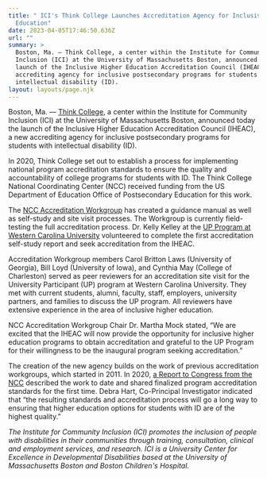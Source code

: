 ```yaml
---
title: " ICI's Think College Launches Accreditation Agency for Inclusive Higher
  Education"
date: 2023-04-05T17:46:50.636Z
url: ""
summary: >
  Boston, Ma. — Think College, a center within the Institute for Community
  Inclusion (ICI) at the University of Massachusetts Boston, announced today the
  launch of the Inclusive Higher Education Accreditation Council (IHEAC), a new
  accrediting agency for inclusive postsecondary programs for students with
  intellectual disability (ID).
layout: layouts/page.njk
---
```

Boston, Ma. — <a href="https://thinkcollege.net/">Think College</a>, a center within the Institute for Community Inclusion (ICI) at the University of Massachusetts Boston, announced today the launch of the Inclusive Higher Education Accreditation Council (IHEAC), a new accrediting agency for inclusive postsecondary programs for students with intellectual disability (ID).</p>
<p>In 2020, Think College set out to establish a process for implementing national program accreditation standards to ensure the quality and accountability of college programs for students with ID. The Think College National Coordinating Center (NCC) received funding from the US Department of Education Office of Postsecondary Education for this work.</p>
<p>The <a href="https://thinkcollege.net/projects/ncc/program-accreditation">NCC Accreditation Workgroup</a> has created a guidance manual as well as self-study and site visit processes. The Workgroup is currently field-testing the full accreditation process. Dr. Kelly Kelley at the <a href="https://www.wcu.edu/learn/departments-schools-colleges/ceap/stl/special-education-programs/university-participant-up-program/index.aspx">UP Program at Western Carolina University</a> volunteered to complete the first accreditation self-study report and seek accreditation from the IHEAC.</p>
<p>Accreditation Workgroup members Carol Britton Laws (University of Georgia), Bill Loyd (University of Iowa), and Cynthia May (College of Charleston) served as peer reviewers for an accreditation site visit for the University Participant (UP) program at Western Carolina University. They met with current students, alumni, faculty, staff, employers, university partners, and families to discuss the UP program. All reviewers have extensive experience in the area of inclusive higher education.</p>
<p>NCC Accreditation Workgroup Chair Dr. Martha Mock stated, “We are excited that the IHEAC will now provide the opportunity for inclusive higher education programs to obtain accreditation and grateful to the UP Program for their willingness to be the inaugural program seeking accreditation.”</p>
<p>The creation of the new agency builds on the work of previous accreditation workgroups, which started in 2011. In 2020, <a href="https://thinkcollege.net/sites/default/files/files/TCreport_Accreditation-full_2021.pdf">a Report to Congress from the NCC</a> described the work to date and shared finalized program accreditation standards for the first time. Debra Hart, Co-Principal lnvestigator indicated that “the resulting standards and accreditation process will go a long way to ensuring that higher education options for students with ID are of the highest quality.”</p>
<p><em>The Institute for Community Inclusion (ICI) promotes the inclusion of people with disabilities in their communities through training, consultation, clinical and employment services, and research. ICI is a University Center for Excellence in Developmental Disabilities based at the University of Massachusetts Boston and Boston Children's Hospital.</em>